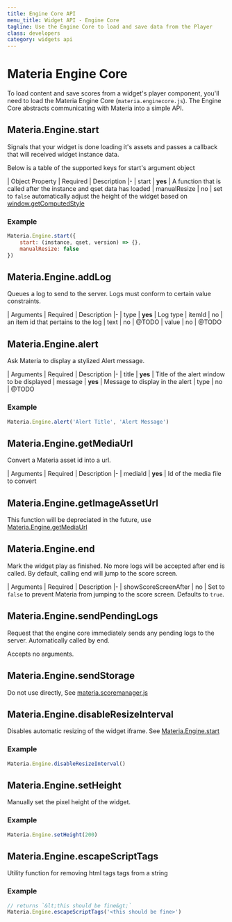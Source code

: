 ```yaml
---
title: Engine Core API
menu_title: Widget API - Engine Core
tagline: Use the Engine Core to load and save data from the Player
class: developers
category: widgets api
---
```

# Materia Engine Core

To load content and save scores from a widget's player component, you'll need to load the Materia Engine Core (`materia.enginecore.js`).  The Engine Core abstracts communicating with Materia into a simple API.

## Materia.Engine.start

Signals that your widget is done loading it's assets and passes a callback that will received widget instance data.

Below is a table of the supported keys for start's argument object

| Object Property | Required | Description
|-
| start | **yes** | A function that is called after the instance and qset data has loaded
| manualResize | no | set to `false` automatically adjust the height of the widget based on [window.getComputedStyle](https://developer.mozilla.org/en-US/docs/Web/API/Window/getComputedStyle)

### Example

```javascript
Materia.Engine.start({
	start: (instance, qset, version) => {},
	manualResize: false
})
```

## Materia.Engine.addLog

Queues a log to send to the server.  Logs must conform to certain value constraints.

| Arguments | Required | Description
|-
| type | **yes** | Log type
| itemId | no | an item id that pertains to the log
| text | no | @TODO
| value | no | @TODO

## Materia.Engine.alert

Ask Materia to display a stylized Alert message.

| Arguments | Required | Description
|-
| title | **yes** | Title of the alert window to be displayed
| message | **yes** | Message to display in the alert
| type | no | @TODO

### Example

```javascript
Materia.Engine.alert('Alert Title', 'Alert Message')
```

## Materia.Engine.getMediaUrl

Convert a Materia asset id into a url.

| Arguments | Required | Description
|-
| mediaId | **yes** | Id of the media file to convert


## Materia.Engine.getImageAssetUrl

This function will be depreciated in the future, use [Materia.Engine.getMediaUrl](#materiaenginegetmediaurl)

## Materia.Engine.end

Mark the widget play as finished.  No more logs will be accepted after end is called.  By default, calling end will jump to the score screen.

| Arguments | Required | Description
|-
| showScoreScreenAfter | no | Set to `false` to prevent Materia from jumping to the score screen. Defaults to `true`.

## Materia.Engine.sendPendingLogs

Request that the engine core immediately sends any pending logs to the server.  Automatically called by end.

Accepts no arguments.

## Materia.Engine.sendStorage

Do not use directly, See [materia.scoremanager.js](score-manager.html)


## Materia.Engine.disableResizeInterval

Disables automatic resizing of the widget iframe. See [Materia.Engine.start](#materiaenginestart)

### Example

```javascript
Materia.Engine.disableResizeInterval()
```

## Materia.Engine.setHeight

Manually set the pixel height of the widget.

### Example

```javascript
Materia.Engine.setHeight(200)
```

## Materia.Engine.escapeScriptTags

Utility function for removing html tags tags from a string

### Example

```javascript
// returns `&lt;this should be fine&gt;`
Materia.Engine.escapeScriptTags('<this should be fine>')
```
